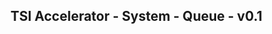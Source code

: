 TSI Accelerator - System - Queue - v0.1
--------------------------------------------------------------------------------------------


